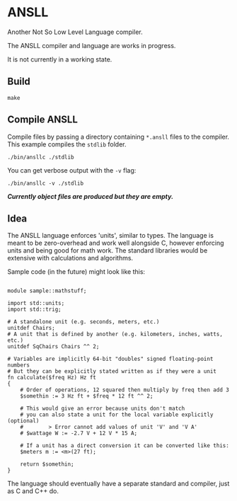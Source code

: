 # ANSLL
Another Not So Low Level Language compiler.

The ANSLL compiler and language are works in progress.

It is not currently in a working state.

## Build

```shell
make
```

## Compile ANSLL

Compile files by passing a directory containing `*.ansll` files to the
compiler. This example compiles the `stdlib` folder.
```shell
./bin/ansllc ./stdlib
```

You can get verbose output with the `-v` flag:
```shell
./bin/ansllc -v ./stdlib
```

***Currently object files are produced but they are empty.***

## Idea

The ANSLL language enforces 'units', similar to types.
The language is meant to be zero-overhead and work
well alongside C, however enforcing units and being good
for math work. The standard libraries would be extensive with
calculations and algorithms.

Sample code (in the future) might look like this:
```ansll

module sample::mathstuff;

import std::units;
import std::trig;

# A standalone unit (e.g. seconds, meters, etc.)
unitdef Chairs;
# A unit that is defined by another (e.g. kilometers, inches, watts, etc.)
unitdef SqChairs Chairs ^^ 2;

# Variables are implicitly 64-bit "doubles" signed floating-point numbers
# But they can be explicitly stated written as if they were a unit
fn calculate($freq Hz) Hz ft
{
    # Order of operations, 12 squared then multiply by freq then add 3
    $somethin := 3 Hz ft + $freq * 12 ft ^^ 2;

    # This would give an error because units don't match
    # you can also state a unit for the local variable explicitly (optional)
    #        > Error cannot add values of unit 'V' and 'V A'
    # $wattage W := -2.7 V + 12 V * 15 A;

    # If a unit has a direct conversion it can be converted like this:
    $meters m := <m>(27 ft);

    return $somethin;
}

```

The language should eventually have a separate standard and compiler,
just as C and C++ do.

